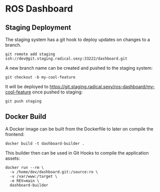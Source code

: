 ROS Dashboard
=============

Staging Deployment
------------------

The staging system has a git hook to deploy updates on changes to a branch.

```
git remote add staging ssh://dev@git.staging.radical.sexy:33222/dashboard.git
```

A new branch name can be created and pushed to the staging system:

```
git checkout -b my-cool-feature
```

It will be deployed to https://git.staging.radical.sexy/ros-dashboard/my-cool-feature once pushed to staging:

```
git push staging
```

Docker Build
------------

A Docker image can be built from the Dockerfile to later on compile the frontend:

```
docker build -t dashboard-builder .
```

This builder then can be used in Git Hooks to compile the application assets:

```
docker run --rm \
  -v /home/dev/dashboard.git:/source:ro \
  -v /var/www:/target \
  -e REV=main \
  dashboard-builder
```
